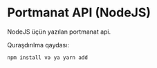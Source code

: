 # Portmanat API (NodeJS)
NodeJS üçün yazılan portmanat api.

Quraşdırılma qaydası:
```
npm install və ya yarn add

```


